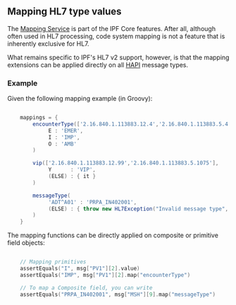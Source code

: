 ## Mapping HL7 type values

The [Mapping Service] is part of the IPF Core features. After all, although often used in HL7 processing, code system mapping
is not a feature that is inherently exclusive for HL7.

What remains specific to IPF's HL7 v2 support, however, is that the mapping extensions can be applied directly on all [HAPI] message types.


### Example

Given the following mapping example (in Groovy):

```groovy

    mappings = {
        encounterType(['2.16.840.1.113883.12.4','2.16.840.1.113883.5.4'],
             E : 'EMER',
             I : 'IMP',
             O : 'AMB'
        )

        vip(['2.16.840.1.113883.12.99','2.16.840.1.113883.5.1075'],
             Y      : 'VIP',
             (ELSE) : { it }
        )

        messageType(
             'ADT^A01' : 'PRPA_IN402001',
             (ELSE) : { throw new HL7Exception("Invalid message type", 207) }
        )
    }

```

The mapping functions can be directly applied on composite or primitive field objects:

```kotlin

    // Mapping primitives
    assertEquals("I", msg["PV1"][2].value)
    assertEquals("IMP", msg["PV1"][2].map("encounterType")

    // To map a Composite field, you can write
    assertEquals("PRPA_IN402001", msg["MSH"][9].map("messageType")

```

[HAPI]: https://hapifhir.github.io/hapi-hl7v2/
[Mapping Service]: ../ipf-commons-map/index.html